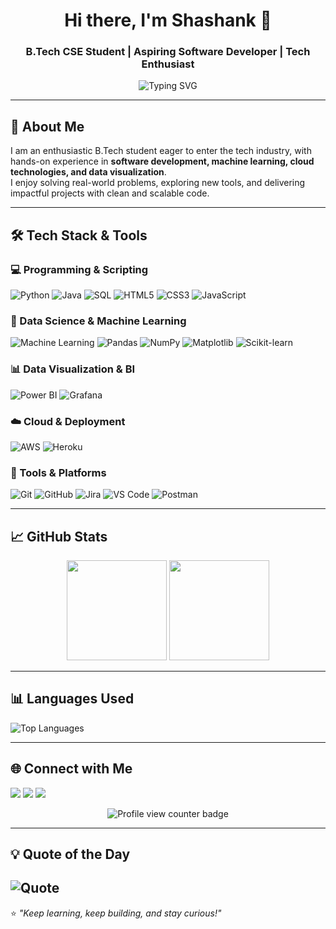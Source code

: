 <!-- Profile Header -->
<h1 align="center">Hi there, I'm Shashank 👋</h1>
<h3 align="center">B.Tech CSE Student | Aspiring Software Developer | Tech Enthusiast</h3>

<p align="center">
  <img src="https://readme-typing-svg.demolab.com?font=Fira+Code&weight=500&pause=1000&color=4CAF50&center=true&width=550&lines=Passionate+about+Coding+and+Innovation;Always+Learning+New+Technologies;Full+Stack+%7C+Cloud+%7C+ML" alt="Typing SVG" />
</p>

---

## 🚀 About Me
I am an enthusiastic B.Tech student eager to enter the tech industry, with hands-on experience in **software development, machine learning, cloud technologies, and data visualization**.  
I enjoy solving real-world problems, exploring new tools, and delivering impactful projects with clean and scalable code.

---

## 🛠️ Tech Stack & Tools

### 💻 Programming & Scripting
![Python](https://img.shields.io/badge/Python-3776AB?style=for-the-badge&logo=python&logoColor=white)
![Java](https://img.shields.io/badge/Java-007396?style=for-the-badge&logo=java&logoColor=white)
![SQL](https://img.shields.io/badge/SQL-336791?style=for-the-badge&logo=postgresql&logoColor=white)
![HTML5](https://img.shields.io/badge/HTML5-E34F26?style=for-the-badge&logo=html5&logoColor=white)
![CSS3](https://img.shields.io/badge/CSS3-1572B6?style=for-the-badge&logo=css3&logoColor=white)
![JavaScript](https://img.shields.io/badge/JavaScript-F7E018?style=for-the-badge&logo=javascript&logoColor=black)

### 🤖 Data Science & Machine Learning
![Machine Learning](https://img.shields.io/badge/Machine%20Learning-102230?style=for-the-badge&logo=tensorflow&logoColor=white)
![Pandas](https://img.shields.io/badge/Pandas-150458?style=for-the-badge&logo=pandas&logoColor=white)
![NumPy](https://img.shields.io/badge/Numpy-013243?style=for-the-badge&logo=numpy&logoColor=white)
![Matplotlib](https://img.shields.io/badge/Matplotlib-11557C?style=for-the-badge)
![Scikit-learn](https://img.shields.io/badge/Scikit%20Learn-F7931E?style=for-the-badge&logo=scikit-learn&logoColor=white)

### 📊 Data Visualization & BI
![Power BI](https://img.shields.io/badge/PowerBI-F2C811?style=for-the-badge&logo=powerbi&logoColor=black)
![Grafana](https://img.shields.io/badge/Grafana-F46800?style=for-the-badge&logo=grafana&logoColor=white)

### ☁️ Cloud & Deployment
![AWS](https://img.shields.io/badge/AWS-FF9900?style=for-the-badge&logo=amazonaws&logoColor=white)
![Heroku](https://img.shields.io/badge/Heroku-430098?style=for-the-badge&logo=heroku&logoColor=white)

### 🔧 Tools & Platforms
![Git](https://img.shields.io/badge/Git-F05032?style=for-the-badge&logo=git&logoColor=white)
![GitHub](https://img.shields.io/badge/GitHub-181717?style=for-the-badge&logo=github&logoColor=white)
![Jira](https://img.shields.io/badge/Jira-0052CC?style=for-the-badge&logo=jira&logoColor=white)
![VS Code](https://img.shields.io/badge/VS%20Code-007ACC?style=for-the-badge&logo=visualstudiocode&logoColor=white)
![Postman](https://img.shields.io/badge/Postman-FF6C37?style=for-the-badge&logo=postman&logoColor=white)

---



## 📈 GitHub Stats
<p align="center">
  <img src="https://github-readme-stats.vercel.app/api?username=Shashankkota&show_icons=true&theme=radical" height="160" />
  <img src="https://github-readme-streak-stats.herokuapp.com/?user=Shashankkota&theme=radical" height="160" />
</p>



---
## 📊 Languages Used
![Top Languages](https://github-readme-stats.vercel.app/api/top-langs/?username=Shashankkota&layout=compact&theme=tokyonight)

---
## 🌐 Connect with Me
<p align="left">
<a href="https://linkedin.com/in/kota-shashank"><img src="https://img.shields.io/badge/LinkedIn-0077B5?style=for-the-badge&logo=linkedin&logoColor=white"/></a>
<a href="mailto:shashank96187@gmail.com"><img src="https://img.shields.io/badge/Email-D14836?style=for-the-badge&logo=gmail&logoColor=white"/></a>
<a href="https://github.com/Shashankkota"><img src="https://img.shields.io/badge/GitHub-100000?style=for-the-badge&logo=github&logoColor=white"/></a>
<p align="center">
  <img src="https://komarev.com/ghpvc/?username=Shashankkota&label=Profile%20views&color=0e75b6&style=flat" alt="Profile view counter badge" />
</p>
</p>

---
## 💡 Quote of the Day
![Quote](https://quotes-github-readme.vercel.app/api?type=horizontal&theme=tokyonight)
---

⭐ *"Keep learning, keep building, and stay curious!"*
